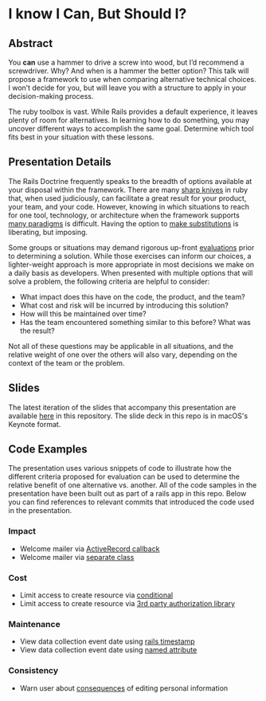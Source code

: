 # I know I Can, But Should I?

## Abstract

You __can__ use a hammer to drive a screw into wood, but I’d recommend a screwdriver. Why? And when is a hammer the better option? This talk will propose a framework to use when comparing alternative technical choices. I won’t decide for you, but will leave you with a structure to apply in your decision-making process.

The ruby toolbox is vast. While Rails provides a default experience, it leaves plenty of room for alternatives. In learning how to do something, you may uncover different ways to accomplish the same goal. Determine which tool fits best in your situation with these lessons.


## Presentation Details

The Rails Doctrine frequently speaks to the breadth of options available at your disposal within the framework. There are many [sharp knives](https://rubyonrails.org/doctrine/#provide-sharp-knives) in ruby that, when used judiciously, can facilitate a great result for your product, your team, and your code. However, knowing in which situations to reach for one tool, technology, or architecture when the framework supports [many paradigms](https://rubyonrails.org/doctrine/#no-one-paradigm) is difficult. Having the option to [make substitutions](https://rubyonrails.org/doctrine/#omakase) is liberating, but imposing.

Some groups or situations may demand rigorous up-front [evaluations](https://en.wikipedia.org/wiki/Analysis_of_Alternatives) prior to determining a solution. While those exercises can inform our choices, a lighter-weight approach is more appropriate in most decisions we make on a daily basis as developers. When presented with multiple options that will solve a problem, the following criteria are helpful to consider:

* What impact does this have on the code, the product, and the team?
* What cost and risk will be incurred by introducing this solution?
* How will this be maintained over time?
* Has the team encountered something similar to this before? What was the result?

Not all of these questions may be applicable in all situations, and the relative weight of one over the others will also vary, depending on the context of the team or the problem.

## Slides

The latest iteration of the slides that accompany this presentation are
available [here](i_know_i_can_should_i.key) in this repository. The slide deck
in this repo is in macOS's Keynote format.

## Code Examples

The presentation uses various snippets of code to illustrate how the different
criteria proposed for evaluation can be used to determine the relative benefit
of one alternative vs. another. All of the code samples in the presentation have
been built out as part of a rails app in this repo. Below you can find
references to relevant commits that introduced the code used in the
presentation.

### Impact

* Welcome mailer via [ActiveRecord callback](https://github.com/kevin-j-m/evaluating-alternatives/commit/77c1e27ee5c917b671c1560df7be65938c819cfa)
* Welcome mailer via [separate class](https://github.com/kevin-j-m/evaluating-alternatives/commit/646d36b55f50a8f85f9dd5dc00955a5ce7efef79)

### Cost

* Limit access to create resource via [conditional](https://github.com/kevin-j-m/evaluating-alternatives/commit/58597ffcd169b404ba101e23bbd8279879917f8a)
* Limit access to create resource via [3rd party authorization library](https://github.com/kevin-j-m/evaluating-alternatives/commit/ae04473fb7a0e76234b2d7f3b6385a01dbea2429)

### Maintenance

* View data collection event date using [rails timestamp](https://github.com/kevin-j-m/evaluating-alternatives/commit/19b47a0f86e8bea6458b763053acc5c01abc031a)
* View data collection event date using [named attribute](https://github.com/kevin-j-m/evaluating-alternatives/commit/ea88da51a9e60793679e7d3af6696f2d265fb016)

### Consistency

* Warn user about [consequences](https://github.com/kevin-j-m/evaluating-alternatives/commit/f3267da83ebbb6c710d42c3207e15ffb56a9d829) of editing personal information
